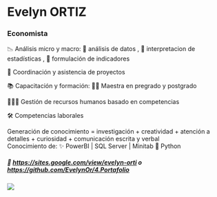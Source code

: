 # Evelyn ORTIZ
### Economista



📉  Análisis micro y macro: 
    🧾 análisis de datos , 
    📝 interpretacion de estadísticas , 
    📍 formulación de indicadores

📏 Coordinación y asistencia de proyectos

📚  Capacitación y formación: 👩‍🏫 
    Maestra en pregrado y postgrado

🧑‍🤝‍🧑 Gestión de recursos humanos basado en competencias



🛠️ Competencias laborales 

   Generación de conocimiento = investigación + creatividad + atención a detalles + curiosidad + comunicación escrita y verbal  
   Conocimiento de:  ✨ PowerBI   |  SQL Server  |   Minitab      🐍 Python  
   
 ##### 💼 https://sites.google.com/view/evelyn-orti o https://github.com/EvelynOr/4.Portafolio 






![](https://komarev.com/ghpvc/?username=your-github-username%29)
